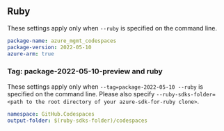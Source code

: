 ## Ruby

These settings apply only when `--ruby` is specified on the command line.

```yaml
package-name: azure_mgmt_codespaces
package-version: 2022-05-10
azure-arm: true
```

### Tag: package-2022-05-10-preview and ruby

These settings apply only when `--tag=package-2022-05-10 --ruby` is specified on the command line.
Please also specify `--ruby-sdks-folder=<path to the root directory of your azure-sdk-for-ruby clone>`.

```yaml $(tag) == 'package-2022-05-10' && $(ruby)
namespace: GitHub.Codespaces
output-folder: $(ruby-sdks-folder)/codespaces
```
